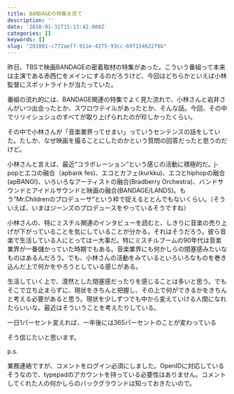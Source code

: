 ```yaml
---
title: BANDAGEの特集を見て
description: ''
date: '2010-01-31T15:13:42.000Z'
categories: []
keywords: []
slug: "201001-c772aef7-911e-4275-93cc-69f154622f6b"
---
```

昨日、TBSで映画BANDAGEの密着取材の特集があった。こういう番組って本来は主演である赤西仁をメインにするのだろうけど、今回はどちらかといえば小林監督にスポットライトが当たっていた。

番組の流れ的には、BANDAGE関連の特集でよく見た流れで、小林さんと岩井さんがいつ出会ったとか、スワロウテイルがあったとか、そんな話。今回、その中でリリイシュシュのすべてが取り上げられたのが珍しかったくらい。

その中で小林さんが「音楽業界ってせまい」っていうセンテンスの話をしていた。たしか、なぜ映画を撮ることにしたのかという質問の回答だったと思うのだけど。

小林さんと言えば、最近”コラボレーション”という感じの活動に積極的だ。j-popとエコの融合（apbank fes)、エコとカフェ(kurkku)、エコとhiphopの融合(apBANG!)、いろいろなアーティストの融合(Bradberry Orchestra)、バンドサウンドとアイドルサウンドと映画の融合(BANDAGE/LANDS)。もう”Mr.Childrenのプロデューサ”という枠で捉えるととんでもないくらい。（そういえば、いまはジーンズのプロデュースをやっているそうですね）

小林さんの、特にミスチル関連のインタビューを読むと、しきりに音楽の売り上げが下がっていることを気にしていることが分かる。それはそうだろう。彼ら音楽で生活している人にとっては一大事だ。特にミスチルブームの90年代は音楽業界が一番儲かっていた時期でもある。音楽業界にも何かしらの閉塞感みたいなものはあるんだろう。でも、小林さんの活動をみているといろいろなものを巻き込んだ上で何かをやろうとしている感じがある。

生活していく上で、漠然とした閉塞感だったりを感じることは多いと思う。でもそこで立ち止まらずに、現状をきちんと把握し、その上で何ができるかをきちんと考える必要があると思う。現状を少しずつでも中から変えていける人間になれたらいいな。最近はそういうことを考えたりしている。

一日1パーセント変えれば、一年後には365パーセントのことが変わっている

そう信じたいと思います。

p.s.

業務連絡ですが、コメントをログイン必須にしました。OpenIDに対応しているそうなので、typepadのアカウントを持っている必要性はありません。コメントしてくれた人の何かしらのバックグラウンドは知っておきたいので。